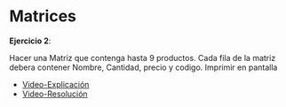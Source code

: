 # Matrices

__Ejercicio 2__:

Hacer una Matriz que contenga hasta 9 productos. Cada fila de la matriz debera contener Nombre, Cantidad, precio y codigo. Imprimir en pantalla


- [Video-Explicación](https://youtu.be/Y1UfYJMelUU)
- [Video-Resolución](https://youtu.be/xac4eQmZup8) 
